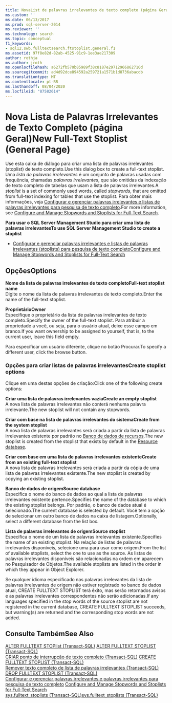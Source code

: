 ```yaml
---
title: NovaList de palavras irrelevantes de texto completo (página Geral) | Microsoft Docs
ms.custom: ''
ms.date: 06/13/2017
ms.prod: sql-server-2014
ms.reviewer: ''
ms.technology: search
ms.topic: conceptual
f1_keywords:
- sql12.swb.fulltextsearch.ftstoplist.general.f1
ms.assetid: 97f8e82d-82ab-4525-91c9-1ee3ae217309
author: rothja
ms.author: jroth
ms.openlocfilehash: a6272fb570b85989f38c8187e29712966862710d
ms.sourcegitcommit: ad4d92dce894592a259721a1571b1d8736abacdb
ms.translationtype: MT
ms.contentlocale: pt-BR
ms.lasthandoff: 08/04/2020
ms.locfileid: "87582614"
---
```

# <a name="new-full-text-stoplist-general-page"></a><span data-ttu-id="22041-102">Nova Lista de Palavras Irrelevantes de Texto Completo (página Geral)</span><span class="sxs-lookup"><span data-stu-id="22041-102">New Full-Text Stoplist (General Page)</span></span>
  <span data-ttu-id="22041-103">Use esta caixa de diálogo para criar uma lista de palavras irrelevantes (stoplist) de texto completo.</span><span class="sxs-lookup"><span data-stu-id="22041-103">Use this dialog box to create a full-text stoplist.</span></span> <span data-ttu-id="22041-104">Uma *lista de palavras irrelevantes* é um conjunto de palavras usadas com frequência, chamadas *palavras irrelevantes*, que são omitidas da indexação de texto completo de tabelas que usam a lista de palavras irrelevantes.</span><span class="sxs-lookup"><span data-stu-id="22041-104">A *stoplist* is a set of commonly used words, called *stopwords*, that are omitted from full-text indexing for tables that use the stoplist.</span></span> <span data-ttu-id="22041-105">Para obter mais informações, veja [Configurar e gerenciar palavras irrelevantes e listas de palavras irrelevantes para pesquisa de texto completo](../relational-databases/search/full-text-search.md).</span><span class="sxs-lookup"><span data-stu-id="22041-105">For more information, see [Configure and Manage Stopwords and Stoplists for Full-Text Search](../relational-databases/search/full-text-search.md).</span></span>  
  
 <span data-ttu-id="22041-106">**Para usar o SQL Server Management Studio para criar uma lista de palavras irrelevantes**</span><span class="sxs-lookup"><span data-stu-id="22041-106">**To use SQL Server Management Studio to create a stoplist**</span></span>  
  
-   [<span data-ttu-id="22041-107">Configurar e gerenciar palavras irrelevantes e listas de palavras irrelevantes (stoplists) para pesquisa de texto completo</span><span class="sxs-lookup"><span data-stu-id="22041-107">Configure and Manage Stopwords and Stoplists for Full-Text Search</span></span>](../relational-databases/search/full-text-search.md)  
  
## <a name="options"></a><span data-ttu-id="22041-108">Opções</span><span class="sxs-lookup"><span data-stu-id="22041-108">Options</span></span>  
 <span data-ttu-id="22041-109">**Nome da lista de palavras irrelevantes de texto completo**</span><span class="sxs-lookup"><span data-stu-id="22041-109">**Full-text stoplist name**</span></span>  
 <span data-ttu-id="22041-110">Digite o nome da lista de palavras irrelevantes de texto completo.</span><span class="sxs-lookup"><span data-stu-id="22041-110">Enter the name of the full-text stoplist.</span></span>  
  
 <span data-ttu-id="22041-111">**Proprietário**</span><span class="sxs-lookup"><span data-stu-id="22041-111">**Owner**</span></span>  
 <span data-ttu-id="22041-112">Especifique o proprietário da lista de palavras irrelevantes de texto completo.</span><span class="sxs-lookup"><span data-stu-id="22041-112">Specify the owner of the full-text stoplist.</span></span> <span data-ttu-id="22041-113">Para atribuir a propriedade a você, ou seja, para o usuário atual, deixe esse campo em branco.</span><span class="sxs-lookup"><span data-stu-id="22041-113">If you want ownership to be assigned to yourself, that is, to the current user, leave this field empty.</span></span>  
  
 <span data-ttu-id="22041-114">Para especificar um usuário diferente, clique no botão Procurar.</span><span class="sxs-lookup"><span data-stu-id="22041-114">To specify a different user, click the browse button.</span></span>  
  
### <a name="create-stoplist-options"></a><span data-ttu-id="22041-115">Opções para criar listas de palavras irrelevantes</span><span class="sxs-lookup"><span data-stu-id="22041-115">Create stoplist options</span></span>  
 <span data-ttu-id="22041-116">Clique em uma destas opções de criação:</span><span class="sxs-lookup"><span data-stu-id="22041-116">Click one of the following create options:</span></span>  
  
 <span data-ttu-id="22041-117">**Criar uma lista de palavras irrelevantes vazia**</span><span class="sxs-lookup"><span data-stu-id="22041-117">**Create an empty stoplist**</span></span>  
 <span data-ttu-id="22041-118">A nova lista de palavras irrelevantes não conterá nenhuma palavra irrelevante.</span><span class="sxs-lookup"><span data-stu-id="22041-118">The new stoplist will not contain any stopwords.</span></span>  
  
 <span data-ttu-id="22041-119">**Criar com base na lista de palavras irrelevantes do sistema**</span><span class="sxs-lookup"><span data-stu-id="22041-119">**Create from the system stoplist**</span></span>  
 <span data-ttu-id="22041-120">A nova lista de palavras irrelevantes será criada a partir da lista de palavras irrelevantes existente por padrão no [Banco de dados de recursos](../relational-databases/databases/resource-database.md).</span><span class="sxs-lookup"><span data-stu-id="22041-120">The new stoplist is created from the stoplist that exists by default in the [Resource database](../relational-databases/databases/resource-database.md).</span></span>  
  
 <span data-ttu-id="22041-121">**Criar com base em uma lista de palavras irrelevantes existente**</span><span class="sxs-lookup"><span data-stu-id="22041-121">**Create from an existing full-text stoplist**</span></span>  
 <span data-ttu-id="22041-122">A nova lista de palavras irrelevantes será criada a partir da cópia de uma lista de palavras irrelevantes existente.</span><span class="sxs-lookup"><span data-stu-id="22041-122">The new stoplist is created by copying an existing stoplist.</span></span>  
  
 <span data-ttu-id="22041-123">**Banco de dados de origem**</span><span class="sxs-lookup"><span data-stu-id="22041-123">**Source database**</span></span>  
 <span data-ttu-id="22041-124">Especifica o nome do banco de dados ao qual a lista de palavras irrelevantes existente pertence.</span><span class="sxs-lookup"><span data-stu-id="22041-124">Specifies the name of the database to which the existing stoplist belongs.</span></span> <span data-ttu-id="22041-125">Por padrão, o banco de dados atual é selecionado.</span><span class="sxs-lookup"><span data-stu-id="22041-125">The current database is selected by default.</span></span> <span data-ttu-id="22041-126">Você tem a opção de selecionar um outro banco de dados na caixa de listagem.</span><span class="sxs-lookup"><span data-stu-id="22041-126">Optionally, select a different database from the list box.</span></span>  
  
 <span data-ttu-id="22041-127">**Lista de palavras irrelevantes de origem**</span><span class="sxs-lookup"><span data-stu-id="22041-127">**Source stoplist**</span></span>  
 <span data-ttu-id="22041-128">Especifica o nome de um lista de palavras irrelevantes existente.</span><span class="sxs-lookup"><span data-stu-id="22041-128">Specifies the name of an existing stoplist.</span></span> <span data-ttu-id="22041-129">Na relação de listas de palavras irrelevantes disponíveis, selecione uma para usar como origem.</span><span class="sxs-lookup"><span data-stu-id="22041-129">From the list of available stoplists, select the one to use as the source.</span></span> <span data-ttu-id="22041-130">As listas de palavras irrelevantes disponíveis são relacionadas na ordem em aparecem no Pesquisador de Objetos.</span><span class="sxs-lookup"><span data-stu-id="22041-130">The available stoplists are listed in the order in which they appear in Object Explorer.</span></span>  
  
 <span data-ttu-id="22041-131">Se qualquer idioma especificado nas palavras irrelevantes da lista de palavras irrelevantes de origem não estiver registrado no banco de dados atual, CREATE FULLTEXT STOPLIST terá êxito, mas serão retornados avisos e as palavras irrelevantes correspondentes não serão adicionadas.</span><span class="sxs-lookup"><span data-stu-id="22041-131">If any languages specified in the stop words of the source stoplist are not registered in the current database, CREATE FULLTEXT STOPLIST succeeds, but warning(s) are returned and the corresponding stop words are not added.</span></span>  
  
## <a name="see-also"></a><span data-ttu-id="22041-132">Consulte Também</span><span class="sxs-lookup"><span data-stu-id="22041-132">See Also</span></span>  
 <span data-ttu-id="22041-133">[ALTER FULLTEXT STOPlist &#40;Transact-SQL&#41;](/sql/t-sql/statements/alter-fulltext-stoplist-transact-sql) </span><span class="sxs-lookup"><span data-stu-id="22041-133">[ALTER FULLTEXT STOPLIST &#40;Transact-SQL&#41;](/sql/t-sql/statements/alter-fulltext-stoplist-transact-sql) </span></span>  
 <span data-ttu-id="22041-134">[CRIAR ponto de interrupção de texto completo &#40;Transact-SQL&#41;](/sql/t-sql/statements/create-fulltext-stoplist-transact-sql) </span><span class="sxs-lookup"><span data-stu-id="22041-134">[CREATE FULLTEXT STOPLIST &#40;Transact-SQL&#41;](/sql/t-sql/statements/create-fulltext-stoplist-transact-sql) </span></span>  
 <span data-ttu-id="22041-135">[Remover texto completo de lista de palavras irrelevantes &#40;Transact-SQL&#41;](/sql/t-sql/statements/drop-fulltext-stoplist-transact-sql) </span><span class="sxs-lookup"><span data-stu-id="22041-135">[DROP FULLTEXT STOPLIST &#40;Transact-SQL&#41;](/sql/t-sql/statements/drop-fulltext-stoplist-transact-sql) </span></span>  
 <span data-ttu-id="22041-136">[Configurar e gerenciar palavras irrelevantes e palavras irrelevantes para pesquisa de texto completo](../relational-databases/search/full-text-search.md) </span><span class="sxs-lookup"><span data-stu-id="22041-136">[Configure and Manage Stopwords and Stoplists for Full-Text Search](../relational-databases/search/full-text-search.md) </span></span>  
 [<span data-ttu-id="22041-137">sys.fulltext_stoplists &#40;Transact-SQL&#41;</span><span class="sxs-lookup"><span data-stu-id="22041-137">sys.fulltext_stoplists &#40;Transact-SQL&#41;</span></span>](/sql/relational-databases/system-catalog-views/sys-fulltext-stoplists-transact-sql)  
  
  
